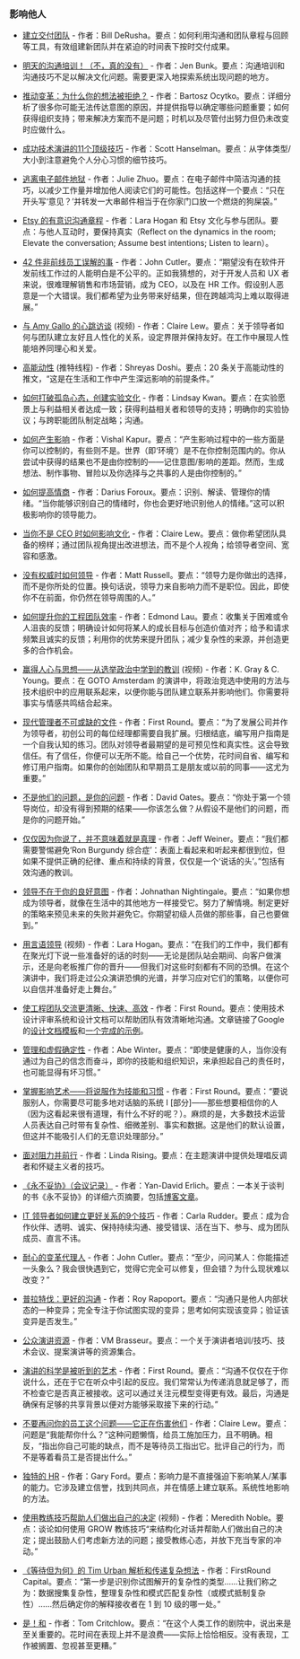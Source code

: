 ### 影响他人

- [建立交付团队](https://engineering.edx.org/building-a-delivery-team-8201d06f1021) - 作者：Bill DeRusha。要点：如何利用沟通和团队章程与回顾等工具，有效组建新团队并在紧迫的时间表下按时交付成果。

- [明天的沟通培训！（不，真的没有）](https://medium.com/@JBunky/communication-training-tomorrow-no-not-really-8b216d8cb9a3) - 作者：Jen Bunk。要点：沟通培训和沟通技巧不足以解决文化问题。需要更深入地探索系统出现问题的地方。

- [推动变革：为什么你的想法被拒绝？](https://medium.com/@bocytko/driving-change-why-are-your-ideas-being-rejected-e2ab96227e40) - 作者：Bartosz Ocytko。要点：详细分析了很多你可能无法传达意图的原因，并提供指导以确定哪些问题重要；如何获得组织支持；带来解决方案而不是问题；时机以及尽管付出努力但仍未改变时应做什么。

- [成功技术演讲的11个顶级技巧](https://www.hanselman.com/blog/11TopTipsForASuccessfulTechnicalPresentation.aspx) - 作者：Scott Hanselman。要点：从字体类型/大小到注意避免个人分心习惯的细节技巧。

- [逃离电子邮件地狱](https://medium.com/the-year-of-the-looking-glass/escaping-e-mail-hell-f55905f3862f) - 作者：Julie Zhuo。要点：在电子邮件中简洁沟通的技巧，以减少工作量并增加他人阅读它们的可能性。包括这样一个要点：“只在开头写‘意见？’并转发一大串邮件相当于在你家门口放一个燃烧的狗屎袋。”

- [Etsy 的有意识沟通章程](http://larahogan.me/blog/charter-mindful-communication/) - 作者：Lara Hogan 和 Etsy 文化与参与团队。要点：与他人互动时，要保持真实（Reflect on the dynamics in the room; Elevate the conversation; Assume best intentions; Listen to learn）。

- [42 件非前线员工误解的事](https://medium.com/hackernoon/40-things-non-front-liners-misunderstand-fcb2f55088f9) - 作者：John Cutler。要点：“期望没有在软件开发前线工作过的人能明白是不公平的。正如我猜想的，对于开发人员和 UX 者来说，很难理解销售和市场营销，成为 CEO，以及在 HR 工作。假设别人恶意是一个大错误。我们都希望为业务带来好结果，但在跨越鸿沟上难以取得进展。”

- [与 Amy Gallo 的心跳访谈](https://youtu.be/-yZi2WwIXnQ) (视频) - 作者：Claire Lew。要点：关于领导者如何与团队建立友好且人性化的关系，设定界限并保持友好。在工作中展现人性能培养同理心和关爱。

- [高能动性](https://twitter.com/shreyas/status/1276956836856393728) (推特线程) - 作者：Shreyas Doshi。要点：20 条关于高能动性的推文，“这是在生活和工作中产生深远影响的前提条件。”

- [如何打破孤岛心态，创建实验文化](https://www.widerfunnel.com/destroying-silo-mentality/) - 作者：Lindsay Kwan。要点：在实验愿景上与利益相关者达成一致；获得利益相关者和领导的支持；明确你的实验协议；与跨职能团队制定战略；沟通。

- [如何产生影响](https://vishalkapur.com/how-to-have-impact/) - 作者：Vishal Kapur。要点：“产生影响过程中的一些方面是你可以控制的，有些则不是。世界（即‘环境’）是不在你控制范围内的。你从尝试中获得的结果也不是由你控制的——记住意图/影响的差距。然而，生成想法、制作事物、冒险以及你选择与之共事的人是由你控制的。”

- [如何提高情商](https://medium.com/personal-growth/how-to-improve-emotional-intelligence-375dbe1c5d51) - 作者：Darius Foroux。要点：识别、解读、管理你的情绪。“当你能够识别自己的情绪时，你也会更好地识别他人的情绪。”这可以积极影响你的领导能力。

- [当你不是 CEO 时如何影响文化](https://m.signalvnoise.com/how-to-influence-culture-when-youre-not-the-ceo-81a4162257b) - 作者：Claire Lew。要点：做你希望团队具备的榜样；通过团队视角提出改进想法，而不是个人视角；给领导者空间、宽容和感激。

- [没有权威时如何领导](https://medium.com/swlh/how-to-lead-when-you-have-no-authority-9f22206356d4) - 作者：Matt Russell。要点：“领导力是你做出的选择，而不是你所处的位置。换句话说，领导力来自影响力而不是职位。因此，即使你不在前面，你仍然在领导周围的人。”

- [如何提升你的工程团队效率](http://www.effectiveengineer.com/blog/how-to-make-your-team-more-effective) - 作者：Edmond Lau。要点：收集关于困难或令人沮丧的反馈；明确设计如何将某人的成长目标与创造价值对齐；给予和请求频繁且诚实的反馈；利用你的优势来提升团队；减少复杂性的来源，并创造更多的合作机会。

- [赢得人心与思想——从选举政治中学到的教训](https://www.youtube.com/watch?v=tZzoJcA5Rrc) (视频) - 作者：K. Gray & C. Young。要点：在 GOTO Amsterdam 的演讲中，将政治竞选中使用的方法与技术组织中的应用联系起来，以便你能与团队建立联系并影响他们。你需要将事实与情感共鸣结合起来。

- [现代管理者不可或缺的文件](http://firstround.com/review/the-indispensable-document-for-the-modern-manager) - 作者：First Round。要点：“为了发展公司并作为领导者，初创公司的每位经理都需要自我扩展。归根结底，编写用户指南是一个自我认知的练习。团队对领导者最期望的是可预见性和真实性。这会导致信任。有了信任，你便可以无所不能。给自己一个优势，花时间自省、编写和修订用户指南。如果你的创始团队和早期员工是朋友或以前的同事——这尤为重要。”

- [不是他们的问题，是你的问题](https://medium.com/@deoates/what-to-do-if-people-arent-doing-what-you-want-a68cc70b28bf) - 作者：David Oates。要点：“你处于第一个领导岗位，却没有得到预期的结果——你该怎么做？从假设不是他们的问题，而是你的问题开始。”

- [仅仅因为你说了，并不意味着就是真理](https://www.linkedin.com/pulse/20140428141014-22330283-just-because-you-said-it-doesn-t-make-it-so/) - 作者：Jeff Weiner。要点：“我们都需要警惕避免‘Ron Burgundy 综合症’：表面上看起来和听起来都很到位，但如果不提供正确的纪律、重点和持续的背景，仅仅是一个‘说话的头’。”包括有效沟通的教训。

- [领导不在于你的良好意图](https://mfbt.ca/leadership-is-not-about-your-good-intentions-5e21666cb01b?__s=ns1epkqjs8qj1ggjuafv) - 作者：Johnathan Nightingale。要点：“如果你想成为领导者，就像在生活中的其他地方一样接受它。努力了解情境。制定更好的策略来预见未来的失败并避免它。你期望初级人员做的那些事，自己也要做到。”

- [用言语领导](https://www.youtube.com/watch?v=GmDHkxnN_yM) (视频) - 作者：Lara Hogan。要点：“在我们的工作中，我们都有在聚光灯下说一些准备好的话的时刻——无论是团队站会期间、向客户做演示，还是向老板推广你的晋升——但我们对这些时刻都有不同的恐惧。在这个演讲中，我们将走过公众演讲恐惧的光谱，并学习应对它们的策略，以便你可以自信并准备好走上舞台。”

- [使工程团队交流更清晰、快速、高效](http://firstround.com/review/making-engineering-team-communication-clearer-faster-better/) - 作者：First Round。要点：使用技术设计评审系统和设计文档可以帮助团队有效清晰地沟通。文章链接了Google的[设计文档模板](https://docs.google.com/document/d/1uMHzRsEDZb_p9xfFGerCVhr-0mAi-d-OFY4jJi0dYk4/edit)和[一个完成的示例](https://docs.google.com/document/d/1CMlG1v9AAln9SvI4Ysqo8NOd4L4ObDy3SY8pNh9iXhI/edit)。

- [管理和虚假确定性](https://abe-winter.github.io/dress/for/the/job/you/want/2018/06/24/certainty.html) - 作者：Abe Winter。要点：“即使是健康的人，当你没有通过为自己的信念而奋斗，即你的技能和组织知识，来承担起自己的责任时，也可能显得有坏习惯。”

- [掌握影响艺术——将说服作为技能和习惯](http://firstround.com/review/master-the-art-of-influence-persuasion-as-a-skill-and-habit) - 作者：First Round。要点：“要说服别人，你需要尽可能多地对话脑的系统 I [部分]——那些想要相信你的人（因为这看起来很有道理，有什么不好的呢？）。麻烦的是，大多数技术运营人员表达自己时带有复杂性、细微差别、事实和数据。这是他们的默认设置，但这并不能吸引人们的无意识处理部分。”

- [面对阻力并前行](https://www.youtube.com/watch?v=DrCD1wmK9oM) - 作者：Linda Rising。要点：在主题演讲中提供处理唱反调者和怀疑主义者的技巧。

- [《永不妥协》（会议记录）](https://www.slideshare.net/YanDavidErlich/never-split-the-difference-cheatsheet) - 作者：Yan-David Erlich。要点：一本关于谈判的书《永不妥协》的详细六页摘要，包括[博客文章](https://medium.com/@yanda/negotiation-cheat-sheet-31c73031956a)。

- [IT 领导者如何建立更好关系的9个技巧](https://enterprisersproject.com/article/2017/11/9-tips-how-it-leaders-can-build-better-relationships) - 作者：Carla Rudder。要点：成为合作伙伴、透明、诚实、保持持续沟通、接受错误、活在当下、参与、成为团队成员、直言不讳。

- [耐心的变革代理人](https://medium.com/hackernoon/the-patient-change-agent-fd8548f04777) - 作者：John Cutler。要点：“至少，问问某人：你能描述一头象么？我会很快遇到它，觉得它完全可以修复，但会错？为什么现状难以改变？”

- [普拉特伐：更好的沟通](https://medium.com/@royrapoport/prattfalls-better-communication-54d173d22a90) - 作者：Roy Rapoport。要点：“沟通只是他人内部状态的一种变异；完全专注于你试图实现的变异；思考如何实现该变异；验证该变异是否发生。”

- [公众演讲资源](https://github.com/vmbrasseur/Public_Speaking) - 作者：VM Brasseur。要点：一个关于演讲者培训/技巧、技术会议、提案演讲等的资源集合。

- [演讲的科学是被听到的艺术](http://firstround.com/review/the-science-of-speaking-is-the-art-of-being-heard/) - 作者：First Round。要点：“沟通不仅仅在于你说什么，还在于它在听众中引起的反应。我们常常认为传递消息就足够了，而不检查它是否真正被接收。这可以通过关注元模型变得更有效。最后，沟通是确保有足够的共享背景以便对方能够采取接下来的行动。”

- [不要再问你的员工这个问题——它正在伤害他们](https://m.signalvnoise.com/stop-asking-your-employees-this-one-question-its-hurting-them-d9dfcac66720) - 作者：Claire Lew。要点：问题是“我能帮你什么？”这种问题懒惰，给员工施加压力，且不明确。相反，“指出你自己可能的缺点，而不是等待员工指出它。批评自己的行为，而不是等着看员工是否提出什么。”

- [独特的 HR](https://www.google.com/url?q=http://uniquelyhr.com/management-development-training/&sa=D&ust=1497272863257000&usg=AFQjCNFCpE9ZQyRzTMoqItlEdU2neBygnw) - 作者：Gary Ford。要点：影响力是不直接强迫下影响某人/某事的能力。它涉及建立信誉，找到共同点，并在情感上建立联系。系统性地影响的方法。

- [使用教练技巧帮助人们做出自己的决定](https://vimeo.com/128634479) (视频) - 作者：Meredith Noble。要点：谈论如何使用 GROW 教练技巧“来结构化对话并帮助人们做出自己的决定；提出鼓励人们考虑新方法的问题；接受教练心态，并放下充当专家的冲动。”

- [《等待但为何》的 Tim Urban 解析和传递复杂想法](https://firstround.com/review/wait-but-whys-tim-urban-on-parsing-and-transmitting-complex-ideas/) - 作者：FirstRound Capital。要点：“第一步是识别你试图解开的复杂性的类型……让我们称之为：数据搜集复杂性，整理复杂性和模式匹配复杂性（或模式抵制复杂性）……然后确定你的解释接收者在 1 到 10 级的哪一处。”

- [是！和](https://tomcritchlow.com/2019/11/18/yes-and/) - 作者：Tom Critchlow。要点：“在这个人类工作的剧院中，说出来是至关重要的。花时间在表现上并不是浪费——实际上恰恰相反。没有表现，工作被搁置、忽视甚至更糟。”

